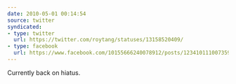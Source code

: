 ```yaml
---
date: 2010-05-01 00:14:54
source: twitter
syndicated:
- type: twitter
  url: https://twitter.com/roytang/statuses/13158520409/
- type: facebook
  url: https://www.facebook.com/10155666240078912/posts/123410111007359
---
```


Currently back on hiatus.